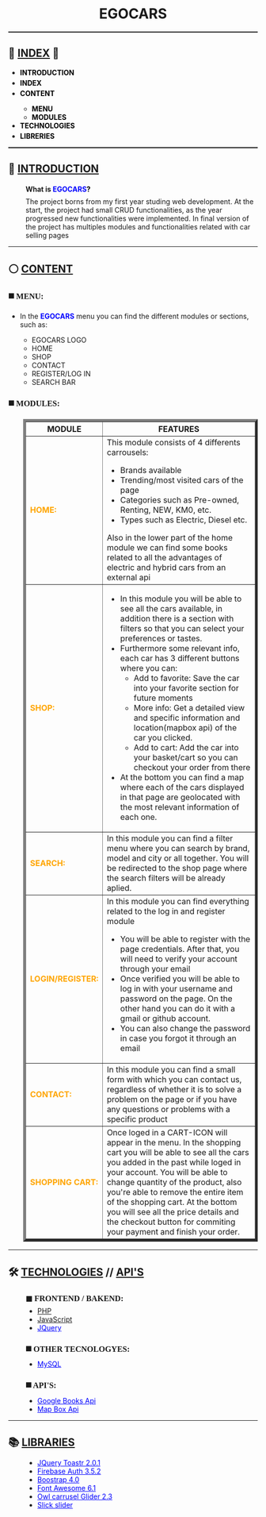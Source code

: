 <h1 align="center">EGOCARS</h1>
<hr style="height: 2px; color:white;">
<h2 id="index">📌 <u>INDEX</u> 📌</h2>
<div>
    <ul>
        <li style="margin-bottom: 4px;"><b><a style="text-decoration: none; color:black"
                    href="#index">INTRODUCTION</a></b></li>
        <li style="margin-bottom: 4px;"><b><a style="text-decoration: none; color:black" href="#index">INDEX</a></b>
        </li>
        <li style="margin-bottom: 4px;"><b><a style="text-decoration: none; color:black" href="#index">CONTENT</a></b>
        </li>
        <ul>
            <li><b><a style="text-decoration: none; color:black" href="#menu">MENU</a></b></li>
            <li><b><a style="text-decoration: none; color:black" href="#modules">MODULES</a></b></li>
        </ul>
        <li style="margin-bottom: 4px;"><b><a style="text-decoration: none; color:black"
                    href="#tech">TECHNOLOGIES</a></b></li>
        <li style="margin-bottom: 4px;"><b><a style="text-decoration: none; color:black" href="#lib">LIBRERIES</a></b>
        </li>
    </ul>
</div>
<hr style="height: 2px; color:white;">
<h2 id="index">🔗​ <u>INTRODUCTION</u></h2>
<div style="margin-left: 35px;">
    <h4>What is<a style="text-decoration: none; color:black"
            href="https://github.com/kikogilabert/8_MVC_CRUD_V.5.git"><b
                style="color:blue;"> EGOCARS</b>?</a></h4>
    <p style="margin-top: -10px;">The project borns from my first year studing web development. At the start, the project had small CRUD functionalities, as the year progressed new functionalities were implemented. In final version of the project has multiples modules and functionalities related with car selling pages</p>
</div>
<hr>
<h2 id="index">⚪ <u>CONTENT</u></h2>
    <h3 id="menu" style="font-family: serif;"><b>◼️​ MENU:</b></h3>
        <div>
            <ul>
                <li>In the <b style="color:blue;">EGOCARS</b> menu you can find the different modules or sections, such as:</li> 
                <ul>
                    <li>EGOCARS LOGO</li>
                    <li>HOME</li>
                    <li>SHOP</li>
                    <li>CONTACT</li>
                    <li>REGISTER/LOG IN</li>
                    <li>SEARCH BAR</li>
                </ul>
            </ul>
        </div>
    <h3 id="modules" style="font-family: serif;"><b>◼️​ MODULES:</b></h3>
    <div style="margin-left: 30px;">
        <table border="5" style="border-collapse: collapse;">
            <tr>
                <th>MODULE</th>
                <th>FEATURES</th>
            </tr>
            <tr>
                <td style="color: orange;"><b>HOME:</b></td> 
              <td> This module consists of 4 differents carrousels: 
                <ul>
                  <li>Brands available </li>
                  <li>Trending/most visited cars of the page </li>
                  <li>Categories such as Pre-owned, Renting, NEW, KM0, etc. </li>
                  <li>Types such as Electric, Diesel etc.</li>
                </ul> Also in the lower part of the home module we can find some books related to all the advantages of electric and hybrid cars from an external api</td>
            </tr>
            <tr>
                <td style="color: orange;"><b>SHOP:</b></td> 
              <td><ul>
                <li>In this module you will be able to see all the cars available, in addition there is a section with filters so that you can select your preferences or tastes. </li>
                <li>Furthermore some relevant info, each car has 3 different buttons where you can:
                  <ul>
                    <li> Add to favorite: Save the car into your favorite section for future moments </li>
                    <li>More info: Get a detailed view and specific information and location(mapbox api) of the car you clicked.</li>
                    <li>Add to cart: Add the car into your basket/cart so you can checkout your order from there</li>
                    </ul>
                </li>
                <li>At the bottom you can find a map where each of the cars displayed in that page are geolocated with the most relevant information of each one.</li>
                </ul> </td>
            </tr>
            <tr>
                <td style="color: orange;"><b>SEARCH:</b></td>
                <td>In this module you can find a filter menu where you can search by brand, model and city or all together. You will be redirected to the shop page where the search filters will be already aplied.</td>
            </tr>
            <tr>
                <td style="color: orange;"><b>LOGIN/REGISTER:</b></td> 
              <td>
                In this module you can find everything related to the log in and register module
              <ul>
                <li>You will be able to register with the page credentials. After that,  you will need to verify your account through your email</li>
                <li>Once verified you will be able to log in with your username and password on the page. On the other hand you can do it with a gmail or github account. </li>
                <li>You can also change the password in case you forgot it through an email </li>
                </ul></td>
            </tr>
            <tr>
                <td style="color: orange;"><b>CONTACT:</b></td> 
                <td>In this module you can find a small form with which you can contact us, regardless of whether it is to solve a problem on the page or if you have any questions or problems with a specific product </td>
          </tr>
              <tr>
                <td style="color: orange;"><b>SHOPPING CART:</b></td> 
                  <td> Once loged in a CART-ICON will appear in the menu. In the shopping cart you will be able to see all the cars you added in the past while loged in your account. You will be able to change quantity of the product, also you're able to remove the entire item of the shopping cart. At the bottom you will see all the price details and the checkout button for commiting your payment and finish your order.</td>
          </tr>
        </table>
    </div>
</div>
<hr>
<h2 id="tech">🛠️ <u>TECHNOLOGIES</u> <b>//</b> <u>API'S</u></h2>
<div style="margin-left: 35px;">
    <h3 style="font-family: serif;"><b>◼​ FRONTEND / BAKEND:</b></h3>
        <ul style="margin-top: -10px;">
            <li><a href="https://www.php.net/">PHP</a></li>
            <li><a href="https://developer.mozilla.org/es/docs/Web/JavaScript">JavaScript</a></li>
            <li><a style="color: blue;" href="https://jquery.com/">JQuery</a></li>
        </ul>
    <h3 style="font-family: serif;"><b>◼️​ OTHER TECNOLOGYES:</b></h3>
        <ul style="margin-top: -10px;"> 
            <li><a style="color: blue;" href="https://www.mysql.com/">MySQL</a></li>
        </ul>
    <h3 style="font-family: serif;"><b>◼️​ API'S:</b></h3>
        <ul style="margin-top: -10px;">
            <li><a style="color: blue;" href="https://developers.google.com/books">Google Books Api</a></li>
            <li><a style="color: blue;" href="https://docs.mapbox.com/mapbox.js/api/v3.3.1/">Map Box Api</a></li>
        </ul>
</div>
<hr>
<h2 id="lib">📚 <u>LIBRARIES</u></h2>
<div style="margin-left: 35px;">
    <ul style="margin-top: -5px;">
        <li><a style="color: blue;" href="https://cdnout.com/cdn/toastr.js@2.1.1/">JQuery Toastr 2.0.1</a></li>
        <li><a style="color: blue;" href="https://console.firebase.google.com/">Firebase Auth 3.5.2</a></li>
        <li><a style="color: blue;" href="https://getbootstrap.com/docs/4.0/">Boostrap 4.0</a></li>
        <li><a style="color: blue;" href="https://fontawesome.com/">Font Awesome 6.1</a></li>
        <li><a style="color: blue;" href="https://owlcarousel2.github.io/OwlCarousel2/">Owl carrusel Glider 2.3</a></li>
        <li><a style="color: blue;" href="https://kenwheeler.github.io/slick/">Slick slider</a></li>
    </ul>
</div>
